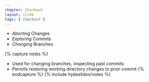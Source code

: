 ```yaml
---
chapter: Checkout
layout: slide
tags: ['checkout']
---
```


* _Aborting_ Changes
* _Exploring_ Commits
* _Changing_ Branches



{% capture notes %}
* Used for changing branches, inspecting past commits
* Permits restoring working directory changes to prior commit
{% endcapture %}
{% include hydeslides/notes %}
